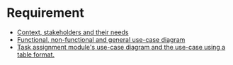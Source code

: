# Requirement

- [Context, stakeholders and their needs](./1.1.md)
- [Functional, non-functional and general use-case diagram](./1.2.md)
- [Task assignment module's use-case diagram and the use-case using a table format.](./1.3.md)
